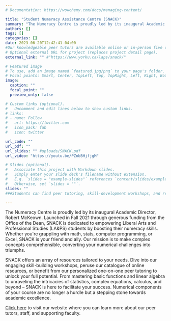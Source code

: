 ```yaml
---
# Documentation: https://wowchemy.com/docs/managing-content/

title: "Student Numeracy Assistance Centre (SNACK)"
summary: "The Numeracy Centre is proudly led by its inaugural Academic Director, Robert McKeown. Launched in Fall 2021 through generous funding from the Office of the Dean, SNACK is dedicated to empowering Liberal Arts and Professional Studies (LA&PS) students by boosting their numeracy skills. Whether you're grappling with math, stats, computer programming, or Excel, SNACK is your friend and ally. Our mission is to make complex concepts comprehensible, converting your numerical challenges into triumphs."
authors: []
tags: []
categories: []
date: 2023-06-20T12:42:41-04:00
#Our knowledgeable peer tutors are available online or in-person five days a week. 
# Optional external URL for project (replaces project detail page).
external_link: "" #"https://www.yorku.ca/laps/snack/"

# Featured image
# To use, add an image named `featured.jpg/png` to your page's folder.
# Focal points: Smart, Center, TopLeft, Top, TopRight, Left, Right, BottomLeft, Bottom, BottomRight.
image:
  caption: ""
  focal_point: ""
  preview_only: false

# Custom links (optional).
#   Uncomment and edit lines below to show custom links.
# links:
# - name: Follow
#   url: https://twitter.com
#   icon_pack: fab
#   icon: twitter

url_code: ""
url_pdf: ""
url_slides: "" #uploads/SNACK.pdf
url_video: "https://youtu.be/PZnbBHjfjgM"

# Slides (optional).
#   Associate this project with Markdown slides.
#   Simply enter your slide deck's filename without extension.
#   E.g. `slides = "example-slides"` references `content/slides/example-slides.md`.
#   Otherwise, set `slides = ""`.
slides: ""
###Students can find peer tutoring, skill-development workshops, and resources to become experts in the skills that they need for success

---
```


The Numeracy Centre is proudly led by its inaugural Academic Director, Robert McKeown. Launched in Fall 2021 through generous funding from the Office of the Dean, SNACK is dedicated to empowering Liberal Arts and Professional Studies (LA&PS) students by boosting their numeracy skills. Whether you're grappling with math, stats, computer programming, or Excel, SNACK is your friend and ally. Our mission is to make complex concepts comprehensible, converting your numerical challenges into triumphs.<br>

SNACK offers an array of resources tailored to your needs. Dive into our engaging skill-building workshops, peruse our catalogue of online resources, or benefit from our personalized one-on-one peer tutoring to unlock your full potential. From mastering basic functions and linear algebra to unraveling the intricacies of statistics, complex equations, calculus, and beyond – SNACK is here to facilitate your success. Numerical components of your course are no longer a hurdle but a stepping stone towards academic excellence. <br>

<a href="www.yorku.ca/laps/snack">Click here</a> to visit our website where you can learn more about our peer tutors, staff, and supporting faculty.</a> 

<!--was founded in the Fall of 2021 by the Office of the Dean to support students enrolled in the Liberal Arts and Professional Studies (LA&amp;PS) develop their numeracy skills.  Here, students enrolled in courses that involve math, stats, computer programming, and Excel can find helpful resources, skill-building workshops, and one-on-one peer tutoring &mdash; from basic functions and linear algebra, to complex statistics, tricky equations, calculus, and more, SNACK is ready to help.  

Our knowledgeable peer tutors are available online or in-person five days a week. 



www.yorku.ca/laps/snack
-->